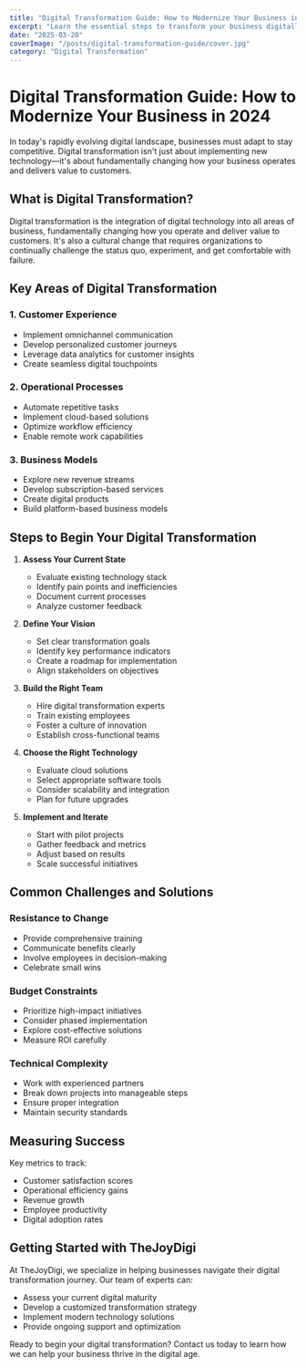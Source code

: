 ```yaml
---
title: "Digital Transformation Guide: How to Modernize Your Business in 2024"
excerpt: "Learn the essential steps to transform your business digitally, from assessing current state to implementing modern solutions that drive growth and efficiency."
date: "2025-03-20"
coverImage: "/posts/digital-transformation-guide/cover.jpg"
category: "Digital Transformation"
---
```


# Digital Transformation Guide: How to Modernize Your Business in 2024

In today's rapidly evolving digital landscape, businesses must adapt to stay competitive. Digital transformation isn't just about implementing new technology—it's about fundamentally changing how your business operates and delivers value to customers.

## What is Digital Transformation?

Digital transformation is the integration of digital technology into all areas of business, fundamentally changing how you operate and deliver value to customers. It's also a cultural change that requires organizations to continually challenge the status quo, experiment, and get comfortable with failure.

## Key Areas of Digital Transformation

### 1. Customer Experience

- Implement omnichannel communication
- Develop personalized customer journeys
- Leverage data analytics for customer insights
- Create seamless digital touchpoints

### 2. Operational Processes

- Automate repetitive tasks
- Implement cloud-based solutions
- Optimize workflow efficiency
- Enable remote work capabilities

### 3. Business Models

- Explore new revenue streams
- Develop subscription-based services
- Create digital products
- Build platform-based business models

## Steps to Begin Your Digital Transformation

1. **Assess Your Current State**

   - Evaluate existing technology stack
   - Identify pain points and inefficiencies
   - Document current processes
   - Analyze customer feedback

2. **Define Your Vision**

   - Set clear transformation goals
   - Identify key performance indicators
   - Create a roadmap for implementation
   - Align stakeholders on objectives

3. **Build the Right Team**

   - Hire digital transformation experts
   - Train existing employees
   - Foster a culture of innovation
   - Establish cross-functional teams

4. **Choose the Right Technology**

   - Evaluate cloud solutions
   - Select appropriate software tools
   - Consider scalability and integration
   - Plan for future upgrades

5. **Implement and Iterate**
   - Start with pilot projects
   - Gather feedback and metrics
   - Adjust based on results
   - Scale successful initiatives

## Common Challenges and Solutions

### Resistance to Change

- Provide comprehensive training
- Communicate benefits clearly
- Involve employees in decision-making
- Celebrate small wins

### Budget Constraints

- Prioritize high-impact initiatives
- Consider phased implementation
- Explore cost-effective solutions
- Measure ROI carefully

### Technical Complexity

- Work with experienced partners
- Break down projects into manageable steps
- Ensure proper integration
- Maintain security standards

## Measuring Success

Key metrics to track:

- Customer satisfaction scores
- Operational efficiency gains
- Revenue growth
- Employee productivity
- Digital adoption rates

## Getting Started with TheJoyDigi

At TheJoyDigi, we specialize in helping businesses navigate their digital transformation journey. Our team of experts can:

- Assess your current digital maturity
- Develop a customized transformation strategy
- Implement modern technology solutions
- Provide ongoing support and optimization

Ready to begin your digital transformation? Contact us today to learn how we can help your business thrive in the digital age.
